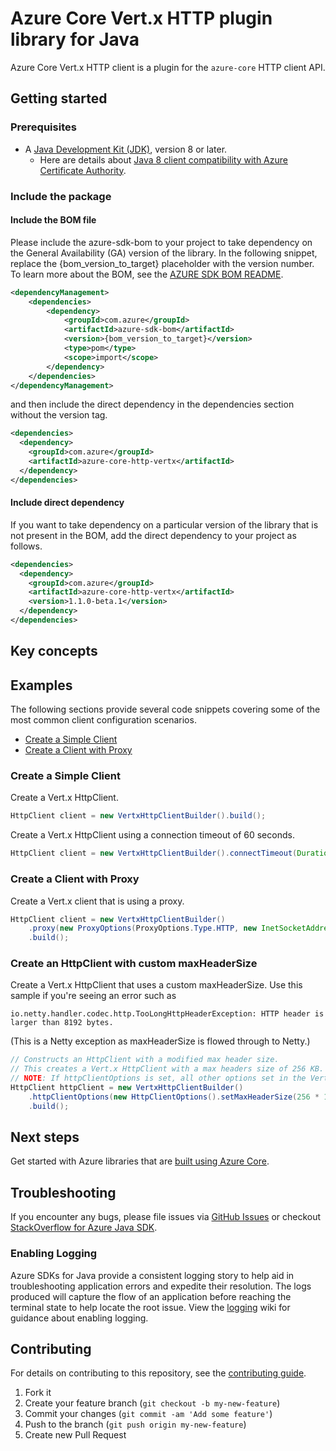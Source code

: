 # Azure Core Vert.x HTTP plugin library for Java

Azure Core Vert.x HTTP client is a plugin for the `azure-core` HTTP client API.

## Getting started

### Prerequisites

- A [Java Development Kit (JDK)][jdk_link], version 8 or later.
  - Here are details about [Java 8 client compatibility with Azure Certificate Authority][java8_client_compatibility].

### Include the package
#### Include the BOM file

Please include the azure-sdk-bom to your project to take dependency on the General Availability (GA) version of the library. In the following snippet, replace the {bom_version_to_target} placeholder with the version number.
To learn more about the BOM, see the [AZURE SDK BOM README](https://github.com/Azure/azure-sdk-for-java/blob/main/sdk/boms/azure-sdk-bom/README.md).

```xml
<dependencyManagement>
    <dependencies>
        <dependency>
            <groupId>com.azure</groupId>
            <artifactId>azure-sdk-bom</artifactId>
            <version>{bom_version_to_target}</version>
            <type>pom</type>
            <scope>import</scope>
        </dependency>
    </dependencies>
</dependencyManagement>
```
and then include the direct dependency in the dependencies section without the version tag.

```xml
<dependencies>
  <dependency>
    <groupId>com.azure</groupId>
    <artifactId>azure-core-http-vertx</artifactId>
  </dependency>
</dependencies>
```

#### Include direct dependency
If you want to take dependency on a particular version of the library that is not present in the BOM,
add the direct dependency to your project as follows.

[//]: # ({x-version-update-start;com.azure:azure-core-http-vertx;current})
```xml
<dependencies>
  <dependency>
    <groupId>com.azure</groupId>
    <artifactId>azure-core-http-vertx</artifactId>
    <version>1.1.0-beta.1</version>
  </dependency>
</dependencies>
```
[//]: # ({x-version-update-end})

## Key concepts

## Examples

The following sections provide several code snippets covering some of the most common client configuration scenarios.

- [Create a Simple Client](#create-a-simple-client)
- [Create a Client with Proxy](#create-a-client-with-proxy)

### Create a Simple Client

Create a Vert.x HttpClient.

```java readme-sample-createBasicClient
HttpClient client = new VertxHttpClientBuilder().build();
```

Create a Vert.x HttpClient using a connection timeout of 60 seconds.

```java readme-sample-createClientWithConnectionTimeout
HttpClient client = new VertxHttpClientBuilder().connectTimeout(Duration.ofSeconds(60)).build();
```

### Create a Client with Proxy

Create a Vert.x client that is using a proxy.

```java readme-sample-createProxyClient
HttpClient client = new VertxHttpClientBuilder()
    .proxy(new ProxyOptions(ProxyOptions.Type.HTTP, new InetSocketAddress("<proxy-host>", 8888)))
    .build();
```

### Create an HttpClient with custom maxHeaderSize

Create a Vert.x HttpClient that uses a custom maxHeaderSize. Use this sample if you're seeing an error such as

```
io.netty.handler.codec.http.TooLongHttpHeaderException: HTTP header is larger than 8192 bytes.
```

(This is a Netty exception as maxHeaderSize is flowed through to Netty.)

```java readme-sample-customMaxHeaderSize
// Constructs an HttpClient with a modified max header size.
// This creates a Vert.x HttpClient with a max headers size of 256 KB.
// NOTE: If httpClientOptions is set, all other options set in the VertxHttpClientBuilder will be ignored.
HttpClient httpClient = new VertxHttpClientBuilder()
    .httpClientOptions(new HttpClientOptions().setMaxHeaderSize(256 * 1024))
    .build();
```

## Next steps

Get started with Azure libraries that are [built using Azure Core](https://azure.github.io/azure-sdk/releases/latest/#java).

## Troubleshooting

If you encounter any bugs, please file issues via [GitHub Issues](https://github.com/Azure/azure-sdk-for-java/issues/new/choose)
or checkout [StackOverflow for Azure Java SDK](https://stackoverflow.com/questions/tagged/azure-java-sdk).

### Enabling Logging

Azure SDKs for Java provide a consistent logging story to help aid in troubleshooting application errors and expedite
their resolution. The logs produced will capture the flow of an application before reaching the terminal state to help
locate the root issue. View the [logging][logging] wiki for guidance about enabling logging.

## Contributing

For details on contributing to this repository, see the [contributing guide](https://github.com/Azure/azure-sdk-for-java/blob/main/CONTRIBUTING.md).

1. Fork it
1. Create your feature branch (`git checkout -b my-new-feature`)
1. Commit your changes (`git commit -am 'Add some feature'`)
1. Push to the branch (`git push origin my-new-feature`)
1. Create new Pull Request

<!-- Links -->
[logging]: https://github.com/Azure/azure-sdk-for-java/wiki/Logging-in-Azure-SDK
[jdk_link]: https://learn.microsoft.com/java/azure/jdk/?view=azure-java-stable
[java8_client_compatibility]: https://learn.microsoft.com/azure/security/fundamentals/azure-ca-details?tabs=root-and-subordinate-cas-list#client-compatibility-for-public-pkis


